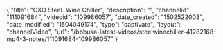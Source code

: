 {
    "title": "OXO SteeL Wine Chiller",
    "description": "",
    "channelid": "111091684",
    "videoid": "109986057",
    "date_created": "1502522003",
    "date_modified": "1504049174",
    "type": "captivate",
    "layout": "channelVideo",
    "url": "\/bbbusa-latest-videos\/steelwinechiller-41282168-mp4-3-notes\/111091684-109986057"
}